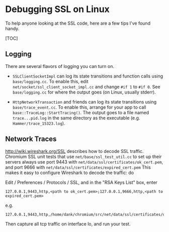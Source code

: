 # Debugging SSL on Linux

To help anyone looking at the SSL code, here are a few tips I've found handy.

[TOC]

## Logging

There are several flavors of logging you can turn on.

*   `SSLClientSocketImpl` can log its state transitions and function calls
     using `base/logging.cc`.  To enable this, edit
     `net/socket/ssl_client_socket_impl.cc` and change `#if 1` to `#if 0`. See
     `base/logging.cc` for where the output goes (on Linux, usually stderr).
     
*   `HttpNetworkTransaction` and friends can log its state transitions using
    `base/trace_event.cc`. To enable this, arrange for your app to call
    `base::TraceLog::StartTracing()`. The output goes to a file named
    `trace...pid.log` in the same directory as the executable (e.g.
    `Hammer/trace_15323.log`).

## Network Traces

http://wiki.wireshark.org/SSL describes how to decode SSL traffic. Chromium SSL
unit tests that use `net/base/ssl_test_util.cc` to set up their servers always
use port 9443 with `net/data/ssl/certificates/ok_cert.pem`, and port 9666 with
`net/data/ssl/certificates/expired_cert.pem` This makes it easy to configure
Wireshark to decode the traffic: do

Edit / Preferences / Protocols / SSL, and in the "RSA Keys List" box, enter

    127.0.0.1,9443,http,<path to ok_cert.pem>;127.0.0.1,9666,http,<path to expired_cert.pem>

e.g.

    127.0.0.1,9443,http,/home/dank/chromium/src/net/data/ssl/certificates/ok_cert.pem;127.0.0.1,9666,http,/home/dank/chromium/src/net/data/ssl/certificates/expired_cert.pem

Then capture all tcp traffic on interface lo, and run your test.
